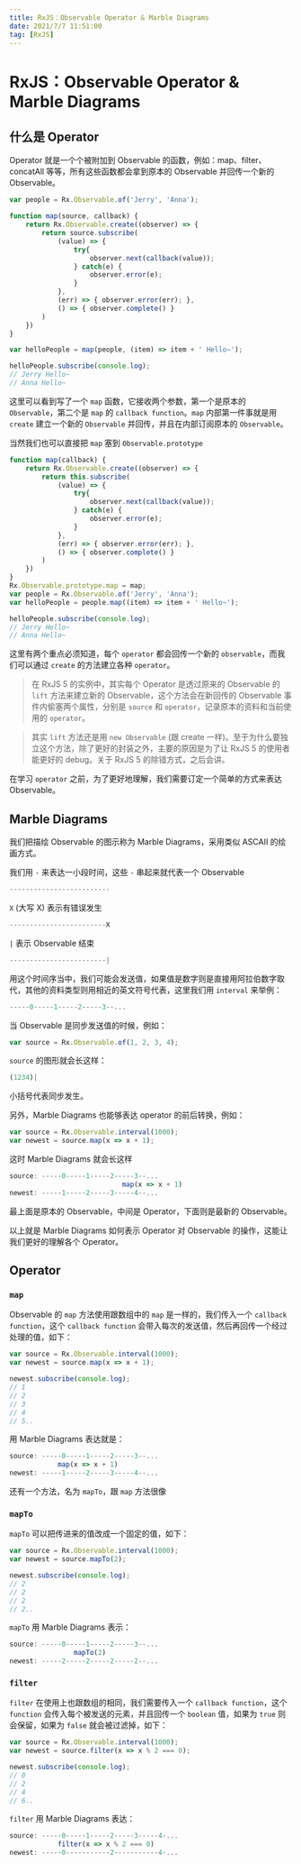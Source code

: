 ```yaml
---
title: RxJS：Observable Operator & Marble Diagrams
date: 2021/7/7 11:51:00
tag: [RxJS]
---
```


# RxJS：Observable Operator & Marble Diagrams

## 什么是 Operator

Operator 就是一个个被附加到 Observable 的函数，例如：map、filter、concatAll 等等，所有这些函数都会拿到原本的 Observable 并回传一个新的 Observable。

```typescript
var people = Rx.Observable.of('Jerry', 'Anna');

function map(source, callback) {
    return Rx.Observable.create((observer) => {
        return source.subscribe(
            (value) => { 
                try{
                    observer.next(callback(value));
                } catch(e) {
                    observer.error(e);
                }
            },
            (err) => { observer.error(err); },
            () => { observer.complete() }
        )
    })
}

var helloPeople = map(people, (item) => item + ' Hello~');

helloPeople.subscribe(console.log);
// Jerry Hello~
// Anna Hello~
```

这里可以看到写了一个 `map` 函数，它接收两个参数，第一个是原本的 `Observable`，第二个是 `map` 的 `callback function`。`map` 内部第一件事就是用 `create` 建立一个新的 `Observable` 并回传，并且在内部订阅原本的 `Observable`。

当然我们也可以直接把 `map` 塞到 `Observable.prototype`

```typescript
function map(callback) {
    return Rx.Observable.create((observer) => {
        return this.subscribe(
            (value) => { 
                try{
                    observer.next(callback(value));
                } catch(e) {
                    observer.error(e);
                }
            },
            (err) => { observer.error(err); },
            () => { observer.complete() }
        )
    })
}
Rx.Observable.prototype.map = map;
var people = Rx.Observable.of('Jerry', 'Anna');
var helloPeople = people.map((item) => item + ' Hello~');

helloPeople.subscribe(console.log);
// Jerry Hello~
// Anna Hello~
```

这里有两个重点必须知道，每个 `operator` 都会回传一个新的 `observable`，而我们可以通过 `create` 的方法建立各种 `operator`。

> 在 RxJS 5 的实例中，其实每个 Operator 是透过原来的 Observable 的 `lift` 方法来建立新的 Observable，这个方法会在新回传的 Observable 事件内偷塞两个属性，分别是 `source` 和 `operator`，记录原本的资料和当前使用的 `operator`。

> 其实 `lift` 方法还是用 `new Observable` (跟 create 一样)。至于为什么要独立这个方法，除了更好的封装之外，主要的原因是为了让 RxJS 5 的使用者能更好的 debug。关于 RxJS 5 的除错方式，之后会讲。

在学习 `operator` 之前，为了更好地理解，我们需要订定一个简单的方式来表达 Observable。

## Marble Diagrams

我们把描绘 Observable 的图示称为 Marble Diagrams，采用类似 ASCAII 的绘画方式。

我们用 `-` 来表达一小段时间，这些 `-` 串起来就代表一个 Observable

```typescript
-------------------------
```

`X` (大写 X) 表示有错误发生

```typescript
------------------------X
```

`|` 表示 Observable 结束

```typescript
------------------------|
```

用这个时间序当中，我们可能会发送值，如果值是数字则是直接用阿拉伯数字取代，其他的资料类型则用相近的英文符号代表，这里我们用 `interval` 来举例：

```typescript
-----0-----1-----2-----3--...
```

当 Observable 是同步发送值的时候，例如：

```typescript
var source = Rx.Observable.of(1, 2, 3, 4);
```

`source`  的图形就会长这样：

```typescript
(1234)|
```

小括号代表同步发生。

另外，Marble Diagrams 也能够表达 operator 的前后转换，例如：

```typescript
var source = Rx.Observable.interval(1000);
var newest = source.map(x => x + 1); 
```

这时 Marble Diagrams 就会长这样

```typescript
source: -----0-----1-----2-----3--...
							map(x => x + 1)
newest: -----1-----2-----3-----4--...
```

最上面是原本的 Observable，中间是 Operator，下面则是最新的 Observable。

以上就是 Marble Diagrams 如何表示 Operator 对 Observable 的操作，这能让我们更好的理解各个 Operator。

## Operator

### `map`

Observable 的 `map` 方法使用跟数组中的 `map` 是一样的，我们传入一个 `callback function`，这个 `callback function` 会带入每次的发送值，然后再回传一个经过处理的值，如下：

```typescript
var source = Rx.Observable.interval(1000);
var newest = source.map(x => x + 1); 

newest.subscribe(console.log);
// 1
// 2
// 3
// 4
// 5..
```

用 Marble Diagrams 表达就是：

```typescript
source: -----0-----1-----2-----3--...
            map(x => x + 1)
newest: -----1-----2-----3-----4--...
```

还有一个方法，名为 `mapTo`，跟 `map` 方法很像

### `mapTo`

`mapTo` 可以把传进来的值改成一个固定的值，如下：

```typescript
var source = Rx.Observable.interval(1000);
var newest = source.mapTo(2); 

newest.subscribe(console.log);
// 2
// 2
// 2
// 2..
```

`mapTo` 用 Marble Diagrams 表示：

```typescript
source: -----0-----1-----2-----3--...
                mapTo(2)
newest: -----2-----2-----2-----2--...
```

### `filter`

`filter` 在使用上也跟数组的相同，我们需要传入一个 `callback function`，这个 `function` 会传入每个被发送的元素，并且回传一个 `boolean` 值，如果为 `true` 则会保留，如果为 `false` 就会被过滤掉，如下：

```typescript
var source = Rx.Observable.interval(1000);
var newest = source.filter(x => x % 2 === 0); 

newest.subscribe(console.log);
// 0
// 2
// 4
// 6..
```

`filter` 用 Marble Diagrams 表达：

```typescript
source: -----0-----1-----2-----3-----4-...
            filter(x => x % 2 === 0)
newest: -----0-----------2-----------4-...
```


